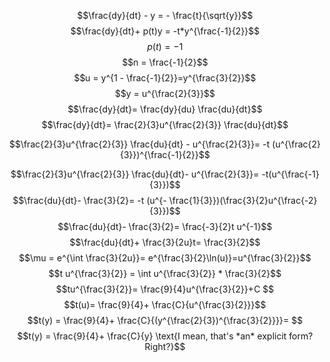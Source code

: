 $$\frac{dy}{dt} - y = - \frac{t}{\sqrt{y}}$$
$$\frac{dy}{dt}+ p(t)y  = -t*y^{\frac{-1}{2}}$$
$$p(t) = -1$$
$$n = \frac{-1}{2}$$
$$u = y^{1 - \frac{-1}{2}}=y^{\frac{3}{2}}$$
$$y = u^{\frac{2}{3}}$$
$$\frac{dy}{dt}= \frac{dy}{du} \frac{du}{dt}$$
$$\frac{dy}{dt}= \frac{2}{3}u^{\frac{2}{3}} \frac{du}{dt}$$

$$\frac{2}{3}u^{\frac{2}{3}} \frac{du}{dt}  - u^{\frac{2}{3}}= -t (u^{\frac{2}{3}})^{\frac{-1}{2}}$$

$$\frac{2}{3}u^{\frac{2}{3}} \frac{du}{dt}- u^{\frac{2}{3}}= -t(u^{\frac{-1}{3}})$$
$$\frac{du}{dt}- \frac{3}{2}= -t (u^{- \frac{1}{3}})(\frac{3}{2}u^{\frac{-2}{3}})$$
$$\frac{du}{dt}- \frac{3}{2}= \frac{-3}{2}t u^{-1}$$
$$\frac{du}{dt}+ \frac{3}{2u}t= \frac{3}{2}$$
$$\mu = e^{\int \frac{3}{2u}}= e^{\frac{3}{2}\ln(u)}=u^{\frac{3}{2}}$$
$$t u^{\frac{3}{2}} = \int u^{\frac{3}{2}} * \frac{3}{2}$$
$$tu^{\frac{3}{2}}= \frac{9}{4}u^{\frac{3}{2}}+C $$
$$t(u)= \frac{9}{4}+ \frac{C}{u^{\frac{3}{2}}}$$
$$t(y) = \frac{9}{4}+ \frac{C}{(y^{\frac{2}{3})^{\frac{3}{2}}}}= $$
$$t(y) = \frac{9}{4}+ \frac{C}{y} \text{I mean, that's *an* explicit form? Right?}$$
